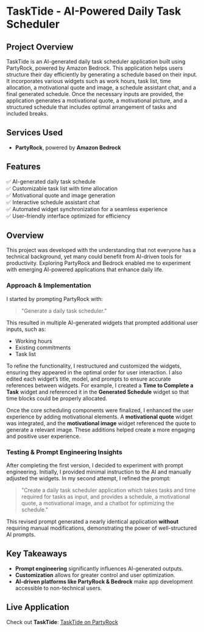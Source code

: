 # TaskTide - AI-Powered Daily Task Scheduler

## Project Overview
TaskTide is an AI-generated daily task scheduler application built using PartyRock, powered by Amazon Bedrock. This application helps users structure their day efficiently by generating a schedule based on their input. It incorporates various widgets such as work hours, task list, time allocation, a motivational quote and image, a schedule assistant chat, and a final generated schedule. Once the necessary inputs are provided, the application generates a motivational quote, a motivational picture, and a structured schedule that includes optimal arrangement of tasks and included breaks.

## Services Used
- **PartyRock**, powered by **Amazon Bedrock**

## Features
✅ AI-generated daily task schedule  
✅ Customizable task list with time allocation  
✅ Motivational quote and image generation  
✅ Interactive schedule assistant chat  
✅ Automated widget synchronization for a seamless experience  
✅ User-friendly interface optimized for efficiency  

## Overview
This project was developed with the understanding that not everyone has a technical background, yet many could benefit from AI-driven tools for productivity. Exploring PartyRock and Bedrock enabled me to experiment with emerging AI-powered applications that enhance daily life.

### **Approach & Implementation**
I started by prompting PartyRock with:  
> "Generate a daily task scheduler."

This resulted in multiple AI-generated widgets that prompted additional user inputs, such as:
- Working hours
- Existing commitments
- Task list

To refine the functionality, I restructured and customized the widgets, ensuring they appeared in the optimal order for user interaction. I also edited each widget’s title, model, and prompts to ensure accurate references between widgets. For example, I created a **Time to Complete a Task** widget and referenced it in the **Generated Schedule** widget so that time blocks could be properly allocated.

Once the core scheduling components were finalized, I enhanced the user experience by adding motivational elements. A **motivational quote** widget was integrated, and the **motivational image** widget referenced the quote to generate a relevant image. These additions helped create a more engaging and positive user experience.

### **Testing & Prompt Engineering Insights**
After completing the first version, I decided to experiment with prompt engineering. Initially, I provided minimal instruction to the AI and manually adjusted the widgets. In my second attempt, I refined the prompt:

> "Create a daily task scheduler application which takes tasks and time required for tasks as input, and provides a schedule, a motivational quote, a motivational image, and a chatbot for optimizing the schedule."

This revised prompt generated a nearly identical application **without** requiring manual modifications, demonstrating the power of well-structured AI prompts.

## Key Takeaways
- **Prompt engineering** significantly influences AI-generated outputs.  
- **Customization** allows for greater control and user optimization.  
- **AI-driven platforms like PartyRock & Bedrock** make app development accessible to non-technical users.  

## Live Application
Check out **TaskTide**: [TaskTide on PartyRock](https://partyrock.aws/u/juliagarcia/FgansJz-v/TaskTide)
